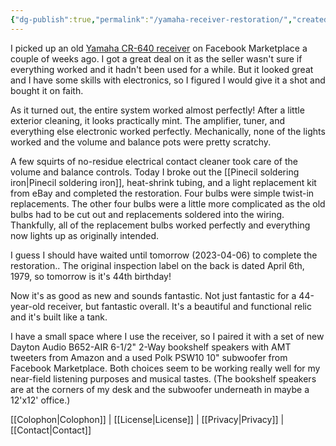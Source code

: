 ```yaml
---
{"dg-publish":true,"permalink":"/yamaha-receiver-restoration/","created":"2023-04-05T14:45:24.175-04:00","updated":"2023-04-05T15:25:30.714-04:00"}
---
```


I picked up an old [Yamaha CR-640 receiver](https://classicreceivers.com/yamaha-cr-640) on Facebook Marketplace a couple of weeks ago.  I got a great deal on it as the seller wasn't sure if everything worked and it hadn't been used for a while.  But it looked great and I have some skills with electronics, so I figured I would give it a shot and bought it on faith.

As it turned out, the entire system worked almost perfectly!  After a little exterior cleaning, it looks practically mint.  The amplifier, tuner, and everything else electronic worked perfectly. Mechanically, none of the lights worked and the volume and balance pots were pretty scratchy.

A few squirts of no-residue electrical contact cleaner took care of the volume and balance controls.  Today I broke out the [[Pinecil soldering iron\|Pinecil soldering iron]], heat-shrink tubing, and a light replacement kit from eBay and completed the restoration.  Four bulbs were simple twist-in replacements.  The other four bulbs were a little more complicated as the old bulbs had to be cut out and replacements soldered into the wiring.  Thankfully, all of the replacement bulbs worked perfectly and everything now lights up as originally intended.

I guess I should have waited until tomorrow (2023-04-06) to complete the restoration..  The original inspection label on the back is dated April 6th, 1979, so tomorrow is it's 44th birthday!

Now it's as good as new and sounds fantastic.  Not just fantastic for a 44-year-old receiver, but fantastic overall.  It's a beautiful and functional relic and it's built like a tank.

I have a small space where I use the receiver, so I paired it with a set of new Dayton Audio B652-AIR 6-1/2" 2-Way bookshelf speakers with AMT tweeters from Amazon and a used Polk PSW10 10" subwoofer from Facebook Marketplace.  Both choices seem to be working really well for my near-field listening purposes and musical tastes.  (The bookshelf speakers are at the corners of my desk and the subwoofer underneath in maybe a 12'x12' office.)


<div class="transclusion internal-embed is-loaded"><div class="markdown-embed">



[[Colophon\|Colophon]] | [[License\|License]] | [[Privacy\|Privacy]] | [[Contact\|Contact]]

</div></div>
